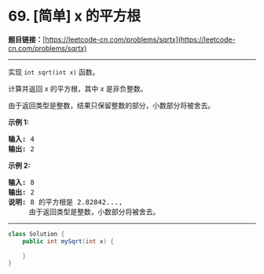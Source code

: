 # 69. [简单] x 的平方根

**题目链接：**[https://leetcode-cn.com/problems/sqrtx](https://leetcode-cn.com/problems/sqrtx)

---

<div class="content__1Y2H">
 <div class="notranslate">
  <p>实现&nbsp;<code>int sqrt(int x)</code>&nbsp;函数。</p> 
  <p>计算并返回&nbsp;<em>x</em>&nbsp;的平方根，其中&nbsp;<em>x </em>是非负整数。</p> 
  <p>由于返回类型是整数，结果只保留整数的部分，小数部分将被舍去。</p> 
  <p><strong>示例 1:</strong></p> 
  <pre class="language-text"><strong>输入:</strong> 4
<strong>输出:</strong> 2
</pre> 
  <p><strong>示例 2:</strong></p> 
  <pre class="language-text"><strong>输入:</strong> 8
<strong>输出:</strong> 2
<strong>说明:</strong> 8 的平方根是 2.82842..., 
&nbsp;    由于返回类型是整数，小数部分将被舍去。
</pre> 
 </div>
</div>

---

```java
class Solution {
    public int mySqrt(int x) {
        
    }
}
```